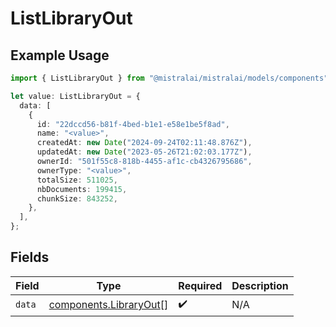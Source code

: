 # ListLibraryOut

## Example Usage

```typescript
import { ListLibraryOut } from "@mistralai/mistralai/models/components";

let value: ListLibraryOut = {
  data: [
    {
      id: "22dccd56-b81f-4bed-b1e1-e58e1be5f8ad",
      name: "<value>",
      createdAt: new Date("2024-09-24T02:11:48.876Z"),
      updatedAt: new Date("2023-05-26T21:02:03.177Z"),
      ownerId: "501f55c8-818b-4455-af1c-cb4326795686",
      ownerType: "<value>",
      totalSize: 511025,
      nbDocuments: 199415,
      chunkSize: 843252,
    },
  ],
};
```

## Fields

| Field                                                            | Type                                                             | Required                                                         | Description                                                      |
| ---------------------------------------------------------------- | ---------------------------------------------------------------- | ---------------------------------------------------------------- | ---------------------------------------------------------------- |
| `data`                                                           | [components.LibraryOut](../../models/components/libraryout.md)[] | :heavy_check_mark:                                               | N/A                                                              |